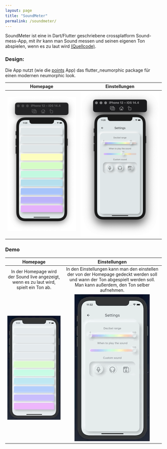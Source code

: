 ```yaml
---
layout: page
title: "SoundMeter"
permalink: /soundmeter/
---
```


SoundMeter ist eine in Dart/Flutter geschriebene crossplatform Sound-mess-App, mit ihr kann man Sound messen und seinen eigenen Ton abspielen, wenn es zu laut wird [(Quellcode)](https://github.com/bit-burger/soundmeter/). 

### Design:

Die App nutzt (wie die [points](https://tonyborchert.xyz) App) das flutter_neumorphic package für einen modernen neumorphic look.

| Homepage | Einstellungen |
| :---: | :---: |
| <img width="302" alt="sound" src="/assets/soundmeter/png/sound.png"> | <img width="346" alt="einstellungen" src="/assets/soundmeter/png/einstellungen.png"> | 


### Demo 

| Homepage | Einstellungen |
| :---: | :---: |
| In der Homepage wird der Sound live angezeigt, wenn es zu laut wird, spielt ein Ton ab. | In den Einstellungen kann man den einstellen der von der Homepage gedeckt werden soll und wann der Ton abgespielt werden soll. Man kann außerdem, den Ton selber aufnehmen. |
| ![](/assets/soundmeter/gif/sound.gif) | ![](/assets/soundmeter/gif/einstellungen.gif) | 
